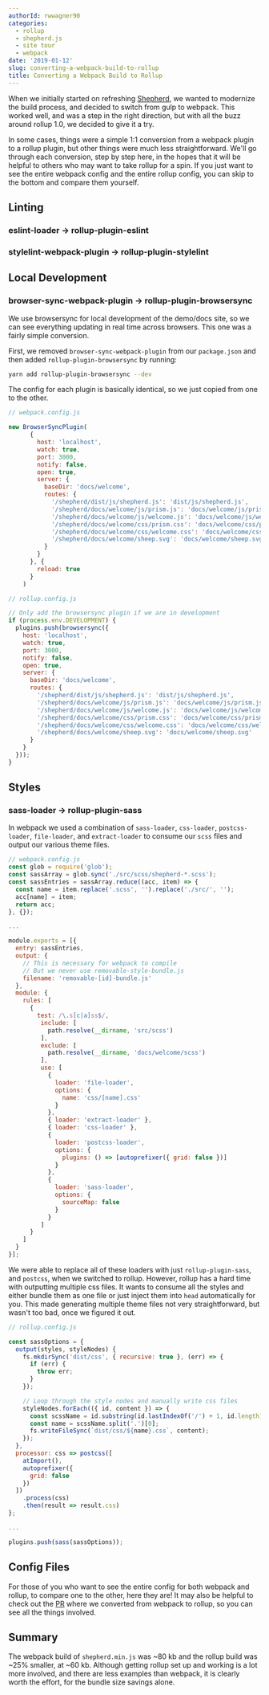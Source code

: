 ```yaml
---
authorId: rwwagner90
categories: 
  - rollup
  - shepherd.js
  - site tour
  - webpack
date: '2019-01-12'
slug: converting-a-webpack-build-to-rollup
title: Converting a Webpack Build to Rollup
---
```


When we initially started on refreshing [Shepherd](https://github.com/shipshapecode/shepherd), we wanted to modernize the build process, and decided
to switch from gulp to webpack. This worked well, and was a step in the right direction, but with all the buzz around rollup 1.0, we decided to give
it a try.

In some cases, things were a simple 1:1 conversion from a webpack plugin to a rollup plugin, but other things were much less straightforward.
We'll go through each conversion, step by step here, in the hopes that it will be helpful to others who may want to take rollup for a spin. If you just want
to see the entire webpack config and the entire rollup config, you can skip to the bottom and compare them yourself.

## Linting 

### eslint-loader -> rollup-plugin-eslint

### stylelint-webpack-plugin -> rollup-plugin-stylelint

## Local Development

### browser-sync-webpack-plugin -> rollup-plugin-browsersync

We use browsersync for local development of the demo/docs site, so we can see everything updating in real time across browsers. This one was a fairly
simple conversion.

First, we removed `browser-sync-webpack-plugin` from our `package.json` and then added `rollup-plugin-browsersync` by running:

```bash
yarn add rollup-plugin-browsersync --dev
```

The config for each plugin is basically identical, so we just copied from one to the other.

```js
// webpack.config.js

new BrowserSyncPlugin(
      {
        host: 'localhost',
        watch: true,
        port: 3000,
        notify: false,
        open: true,
        server: {
          baseDir: 'docs/welcome',
          routes: {
            '/shepherd/dist/js/shepherd.js': 'dist/js/shepherd.js',
            '/shepherd/docs/welcome/js/prism.js': 'docs/welcome/js/prism.js',
            '/shepherd/docs/welcome/js/welcome.js': 'docs/welcome/js/welcome.js',
            '/shepherd/docs/welcome/css/prism.css': 'docs/welcome/css/prism.css',
            '/shepherd/docs/welcome/css/welcome.css': 'docs/welcome/css/welcome.css',
            '/shepherd/docs/welcome/sheep.svg': 'docs/welcome/sheep.svg'
          }
        }
      }, {
        reload: true
      }
    )
```

```js
// rollup.config.js

// Only add the browsersync plugin if we are in development
if (process.env.DEVELOPMENT) {
  plugins.push(browsersync({
    host: 'localhost',
    watch: true,
    port: 3000,
    notify: false,
    open: true,
    server: {
      baseDir: 'docs/welcome',
      routes: {
        '/shepherd/dist/js/shepherd.js': 'dist/js/shepherd.js',
        '/shepherd/docs/welcome/js/prism.js': 'docs/welcome/js/prism.js',
        '/shepherd/docs/welcome/js/welcome.js': 'docs/welcome/js/welcome.js',
        '/shepherd/docs/welcome/css/prism.css': 'docs/welcome/css/prism.css',
        '/shepherd/docs/welcome/css/welcome.css': 'docs/welcome/css/welcome.css',
        '/shepherd/docs/welcome/sheep.svg': 'docs/welcome/sheep.svg'
      }
    }
  }));
}
```

## Styles

### sass-loader -> rollup-plugin-sass

In webpack we used a combination of `sass-loader`, `css-loader`, `postcss-loader`, `file-loader`, and `extract-loader` to consume our `scss` files 
and output our various theme files.

```js
// webpack.config.js
const glob = require('glob');
const sassArray = glob.sync('./src/scss/shepherd-*.scss');
const sassEntries = sassArray.reduce((acc, item) => {
  const name = item.replace('.scss', '').replace('./src/', '');
  acc[name] = item;
  return acc;
}, {});

...

module.exports = [{
  entry: sassEntries,
  output: {
    // This is necessary for webpack to compile
    // But we never use removable-style-bundle.js
    filename: 'removable-[id]-bundle.js'
  },
  module: {
    rules: [
      {
        test: /\.s[c|a]ss$/,
         include: [
           path.resolve(__dirname, 'src/scss')
         ],
         exclude: [
           path.resolve(__dirname, 'docs/welcome/scss')
         ],
         use: [
           {
             loader: 'file-loader',
             options: {
               name: 'css/[name].css'
             }
           },
           { loader: 'extract-loader' },
           { loader: 'css-loader' },
           {
             loader: 'postcss-loader',
             options: {
               plugins: () => [autoprefixer({ grid: false })]
             }
           },
           {
             loader: 'sass-loader',
             options: {
               sourceMap: false
             }
           }
         ]
      }
    ]
  }
}];
```

We were able to replace all of these loaders with just `rollup-plugin-sass`, and `postcss`, when we switched to rollup. However, rollup has a hard
time with outputting multiple css files. It wants to consume all the styles and either bundle them as one file or just inject them into `head`
automatically for you. This made generating multiple theme files not very straightforward, but wasn't too bad, once we figured it out.

```js
// rollup.config.js

const sassOptions = {
  output(styles, styleNodes) {
    fs.mkdirSync('dist/css', { recursive: true }, (err) => {
      if (err) {
        throw err;
      }
    });

    // Loop through the style nodes and manually write css files
    styleNodes.forEach(({ id, content }) => {
      const scssName = id.substring(id.lastIndexOf('/') + 1, id.length);
      const name = scssName.split('.')[0];
      fs.writeFileSync(`dist/css/${name}.css`, content);
    });
  },
  processor: css => postcss([
    atImport(),
    autoprefixer({
      grid: false
    })
  ])
    .process(css)
    .then(result => result.css)
};

...

plugins.push(sass(sassOptions));
```

## Config Files

For those of you who want to see the entire config for both webpack and rollup, to compare one to the other, here they are! It may also be helpful to
check out the [PR](https://github.com/shipshapecode/shepherd/pull/309/files) where we converted from webpack to rollup, so you can see all the things involved.

## Summary

The webpack build of `shepherd.min.js` was ~80 kb and the rollup build was ~25% smaller, at ~60 kb. Although getting rollup set up and working
is a lot more involved, and there are less examples than webpack, it is clearly worth the effort, for the bundle size savings alone.
